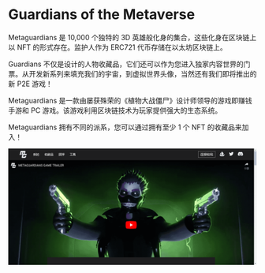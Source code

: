 # Guardians of the Metaverse

Metaguardians 是 10,000 个独特的 3D 英雄般化身的集合，这些化身在区块链上以 NFT 的形式存在。监护人作为 ERC721 代币存储在以太坊区块链上。

Guardians 不仅是设计的人物收藏品，它们还可以作为您进入独家内容世界的门票。从开发新系列来填充我们的宇宙，到虚拟世界头像，当然还有我们即将推出的新 P2E 游戏！

Metaguardians 是一款由屡获殊荣的《植物大战僵尸》设计师领导的游戏即赚钱手游和 PC 游戏。该游戏利用区块链技术为玩家提供强大的生态系统。

Metaguardians 拥有不同的派系，您可以通过拥有至少 1 个 NFT 的收藏品来加入！

![nft](34312_new.png)
